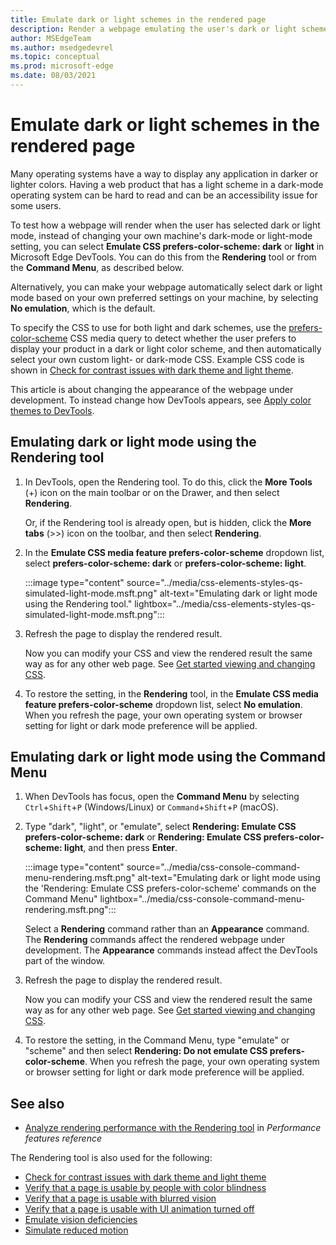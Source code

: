 ```yaml
---
title: Emulate dark or light schemes in the rendered page
description: Render a webpage emulating the user's dark or light scheme operating-system setting or browser setting, without having to change your own machine's setting.  Use a CSS media query for prefers-color-scheme, together with a DevTools rendering option.
author: MSEdgeTeam
ms.author: msedgedevrel
ms.topic: conceptual
ms.prod: microsoft-edge
ms.date: 08/03/2021
---
```

# Emulate dark or light schemes in the rendered page

Many operating systems have a way to display any application in darker or lighter colors.  Having a web product that has a light scheme in a dark-mode operating system can be hard to read and can be an accessibility issue for some users.

To test how a webpage will render when the user has selected dark or light mode, instead of changing your own machine's dark-mode or light-mode setting, you can select **Emulate CSS prefers-color-scheme: dark** or **light** in Microsoft Edge DevTools.  You can do this from the **Rendering** tool or from the **Command Menu**, as described below.

Alternatively, you can make your webpage automatically select dark or light mode based on your own preferred settings on your machine, by selecting **No emulation**, which is the default.

To specify the CSS to use for both light and dark schemes, use the [prefers-color-scheme](https://developer.mozilla.org/docs/Web/CSS/@media/prefers-color-scheme) CSS media query to detect whether the user prefers to display your product in a dark or light color scheme, and then automatically select your own custom light- or dark-mode CSS.  Example CSS code is shown in [Check for contrast issues with dark theme and light theme](test-dark-mode.md).

This article is about changing the appearance of the webpage under development.  To instead change how DevTools appears, see [Apply color themes to DevTools](../customize/theme.md).


<!-- ====================================================================== -->
## Emulating dark or light mode using the Rendering tool

1.  In DevTools, open the Rendering tool.  To do this, click the **More Tools** (+) icon on the main toolbar or on the Drawer, and then select **Rendering**.
    
    Or, if the Rendering tool is already open, but is hidden, click the **More tabs** (>>) icon on the toolbar, and then select **Rendering**.

1.  In the **Emulate CSS media feature prefers-color-scheme** dropdown list, select **prefers-color-scheme: dark** or **prefers-color-scheme: light**.

    :::image type="content" source="../media/css-elements-styles-qs-simulated-light-mode.msft.png" alt-text="Emulating dark or light mode using the Rendering tool." lightbox="../media/css-elements-styles-qs-simulated-light-mode.msft.png":::

1.  Refresh the page to display the rendered result.

    Now you can modify your CSS and view the rendered result the same way as for any other web page.  See [Get started viewing and changing CSS](../css/index.md).

1.  To restore the setting, in the **Rendering** tool, in the **Emulate CSS media feature prefers-color-scheme** dropdown list, select **No emulation**.  When you refresh the page, your own operating system or browser setting for light or dark mode preference will be applied.


<!-- ====================================================================== -->
## Emulating dark or light mode using the Command Menu

1.  When DevTools has focus, open the **Command Menu** by selecting `Ctrl`+`Shift`+`P` (Windows/Linux) or `Command`+`Shift`+`P` (macOS).

1.  Type "dark", "light", or "emulate", select **Rendering: Emulate CSS prefers-color-scheme: dark** or **Rendering: Emulate CSS prefers-color-scheme: light**, and then press **Enter**.

    :::image type="content" source="../media/css-console-command-menu-rendering.msft.png" alt-text="Emulating dark or light mode using the 'Rendering: Emulate CSS prefers-color-scheme' commands on the Command Menu" lightbox="../media/css-console-command-menu-rendering.msft.png":::

    Select a **Rendering** command rather than an **Appearance** command.  The **Rendering** commands affect the rendered webpage under development.  The **Appearance** commands instead affect the DevTools part of the window.

1.  Refresh the page to display the rendered result.

    Now you can modify your CSS and view the rendered result the same way as for any other web page.  See [Get started viewing and changing CSS](../css/index.md).

1.  To restore the setting, in the Command Menu, type "emulate" or "scheme" and then select **Rendering: Do not emulate CSS prefers-color-scheme**.  When you refresh the page, your own operating system or browser setting for light or dark mode preference will be applied.


<!-- ====================================================================== -->
## See also

* [Analyze rendering performance with the Rendering tool](../evaluate-performance/reference.md#analyze-rendering-performance-with-the-rendering-tool) in _Performance features reference_

The Rendering tool is also used for the following:

* [Check for contrast issues with dark theme and light theme](test-dark-mode.md)
* [Verify that a page is usable by people with color blindness](test-color-blindness.md)
* [Verify that a page is usable with blurred vision](test-blurred-vision.md)
* [Verify that a page is usable with UI animation turned off](test-reduced-ui-motion.md)
* [Emulate vision deficiencies](emulate-vision-deficiencies.md)
* [Simulate reduced motion](reduced-motion-simulation.md)
